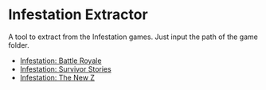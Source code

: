 # Infestation Extractor
 A tool to extract from the Infestation games. Just input the path of the game folder.
- [Infestation: Battle Royale](https://store.steampowered.com/app/1240290)
- [Infestation: Survivor Stories](https://store.steampowered.com/app/226700)
- [Infestation: The New Z](https://store.steampowered.com/app/555570)